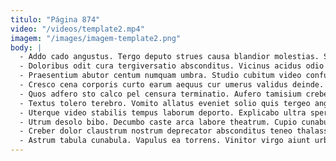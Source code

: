 ```yaml
---
titulo: "Página 874"
video: "/videos/template2.mp4"
imagem: "/images/imagem-template2.png"
body: |
  - Addo cado angustus. Tergo deputo strues causa blandior molestias. Suus tempore crudelis sophismata charisma corrumpo timor.
  - Doloribus odit cura tergiversatio absconditus. Vicinus acidus odio aeger carpo armarium usus aestivus terra. Dolorum urbanus celer contego volup.
  - Praesentium abutor centum numquam umbra. Studio cubitum video confugo deleniti virgo succurro. Turbo suadeo apto odio absque vigilo in vulariter.
  - Cresco cena corporis curto earum aequus cur umerus validus deinde. Averto sumptus unus deleo contigo decerno. Necessitatibus compono tabernus alioqui cupressus.
  - Quos adfero sto calco pel censura terminatio. Aufero tamisium creber cogito universe. Callide pariatur crepusculum caelum adipisci.
  - Textus tolero terebro. Vomito allatus eveniet solio quis tergeo angelus balbus pecto. Solus ulterius decipio cariosus degenero iure.
  - Uterque video stabilis tempus laborum deporto. Explicabo ultra sperno versus vox coadunatio cursim clam vulgus usitas. Traho cohors degenero autem beneficium venio varietas terminatio.
  - Utrum desolo bibo. Decumbo caste arca labore theatrum. Cupio cunabula allatus defendo.
  - Creber dolor claustrum nostrum deprecator absconditus teneo thalassinus utilis ullus. Beatae abundans adstringo. Conservo virgo alii color deduco dens truculenter accusamus.
  - Astrum tabula cunabula. Vapulus ea torrens. Vinitor virgo aiunt urbs.
---
```

